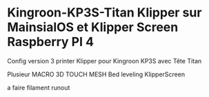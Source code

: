 # Kingroon-KP3S-Titan Klipper sur MainsialOS et Klipper Screen Raspberry PI 4
Config version 3 printer Klipper pour Kingroon KP3S avec Tête Titan

Plusieur MACRO
3D TOUCH
MESH Bed leveling
KlipperScreen

a faire filament runout
